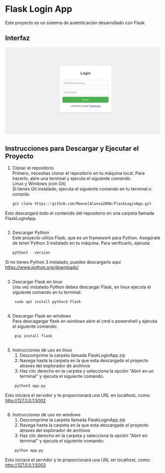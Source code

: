 # Flask Login App

Este proyecto es un sistema de autenticación desarrollado con Flask.

## Interfaz

![Captura del proyecto](https://github.com/ManuelAlonso2006/FlaskLoginApp/raw/main/Login.jpg "Interfaz de la aplicación")

## Instrucciones para Descargar y Ejecutar el Proyecto

1) Clonar el repositorio  
Primero, necesitas clonar el repositorio en tu máquina local. Para hacerlo, abre una terminal y ejecuta el siguiente comando.  
Linux y Windows (con Git)  
Si tienes Git instalado, ejecuta el siguiente comando en tu terminal o consola:
   ```python
   git clone https://github.com/ManuelAlonso2006/FlaskLoginApp.git
Esto descargará todo el contenido del repositorio en una carpeta llamada FlaskLoginApp.
##
2) Descargar Python  
Este proyecto utiliza Flask, que es un framework para Python. Asegúrate de tener Python 3 instalado en tu máquina.  Para verificarlo, ejecuta:
    ```python
    python3 --version  
Si no tienes Python 3 instalado, puedes descargarlo aqui https://www.python.org/downloads/
##
3) Descargar Flask en linux  
Una vez instalado Python debes descargar Flask, en linux ejecuta el siguiente comando en tu terminal:
   ```python
    sudo apt install python3-flask
##
4) Descargar Flask en windows  
Para descagargar flask en windows abre el cmd o powershell y ejecuta el siguiente comando:
   ```python
    pip install flask
##
5) Instrucciones de uso en linux
   1) Descomprime la carpeta llamada FlaskLoginApp.zip
   2) Navega hasta la carpeta en la que esta descargado el proyecto atraves del explorador de archivos
   3) Haz clic derecho en la carpeta y selecciona la opción "Abrir en un terminal" y ejecuta el siguiente comando.
   ```python
    python3 app.py
Esto iniciará el servidor y te proporcionará una URL en localhost, como:
http://127.0.0.1:5002
##
6) Instrucciones de uso en windows
   1) Descomprime la carpeta llamada FlaskLoginApp.zip
   2) Navega hasta la carpeta en la que esta descargado el proyecto atraves del explorador de archivos
   2) Haz clic derecho en la carpeta y selecciona la opción "Abrir en terminal" y ejecuta el siguiente comando:
   ```python
    python app.py
Esto iniciará el servidor y te proporcionará una URL en localhost, como:
http://127.0.0.1:5002 
